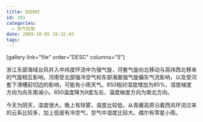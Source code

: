 ```yaml
---
title: 8日8时
id: 101
categories:
  - 天气形势
date: 2009-10-05 18:32:43
tags:
---
```


[gallery link="file" order="DESC" columns="5"]

浙江东部海域台风并入中纬度环流中为强气旋，河套气旋向北移动与高纬西北移来的气旋相互影响。河南受北部强冷空气和东部海面强气旋偏东气流影响，以及受河套下滑槽前切边的影响，可能有小雨天气。850相对湿度增加为85%，湿度梯度方向为向东南减小。850温度降为9度左右，温度梯度方向为南北方向。

今天为阴天，湿度很大。晚上有轻雾，温度比较低。从青藏高原沿着西风环流过来的云系比较多，加上低层有冷空气，空气中湿度比较大。偶尔有零星小雨。